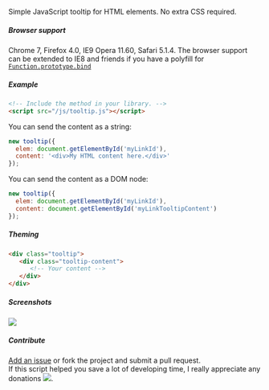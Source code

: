 Simple JavaScript tooltip for HTML elements. No extra CSS required.

##### Browser support

Chrome 7, Firefox 4.0, IE9 Opera 11.60, Safari 5.1.4. 
The browser support can be extended to IE8 and friends if you have a polyfill for [`Function.prototype.bind`](https://developer.mozilla.org/en-US/docs/Web/JavaScript/Reference/Global_Objects/Function/bind)

##### Example

```html
<!-- Include the method in your library. -->
<script src="/js/tooltip.js"></script>
```

You can send the content as a string:

```javascript
new tooltip({
  elem: document.getElementById('myLinkId'),
  content: '<div>My HTML content here.</div>'
});
```

You can send the content as a DOM node:

```javascript
new tooltip({
  elem: document.getElementById('myLinkId'),
  content: document.getElementById('myLinkTooltipContent')
});
```

##### Theming

```html
<div class="tooltip">
   <div class="tooltip-content">
      <!-- Your content -->
   </div>
</div>
```

##### Screenshots

<img src="http://assets.ghita.org/projects/tooltip.js.gif" border="0">

##### Contribute

<a href="https://github.com/serbanghita/tooltip/issues/new">Add an issue</a> or fork the project and submit a pull request. <br>
If this script helped you save a lot of developing time, I really appreciate any donations
<a href="https://www.paypal.com/cgi-bin/webscr?cmd=_donations&business=serbanghita%40gmail%2ecom&lc=US&item_name=Serban%20Ghita%20%28GitHub%29&currency_code=USD&bn=PP%2dDonationsBF%3abtn_donate_SM%2egif%3aNonHosted"><img src="https://www.paypalobjects.com/en_US/i/btn/btn_donate_SM.gif" border="0"></a>.
